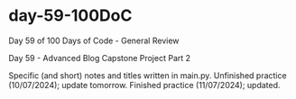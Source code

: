 # day-59-100DoC
Day 59 of 100 Days of Code - General Review

Day 59 - Advanced Blog Capstone Project Part 2

Specific (and short) notes and titles written in main.py.
  Unfinished practice (10/07/2024); update tomorrow.
    Finished practice (11/07/2024); updated.

